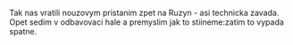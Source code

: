 <!-- dcterms:identifier = riderweblog#145 -->
<!-- dcterms:title = Nouzove pristani -->
<!-- np9:categoryId = 1 -->
<!-- x4w:category = Koně -->
<!-- np9:authorId = 1 -->
<!-- np9:authorEmail = michal.valasek@altairis.cz -->
<!-- dcterms:creator = Michal Altair Valášek -->
<!-- dcterms:created = 2004-04-04T08:53:36+02:00 -->
<!-- dcterms:date = 2004-04-04T08:53:36+02:00 -->

Tak nas vratili nouzovym pristanim zpet na Ruzyn - asi technicka zavada. Opet sedim v odbavovaci hale a premyslim jak to stiineme:zatim to vypada spatne.